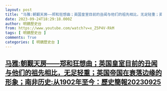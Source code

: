 ```yaml
---
layout: post
title: "马雅:朝觐天房——郑和狂想曲；英国皇室目前的丑闻与他们的祖先相比，无足轻重；英国帝国在衰落边缘的形象；南非历史:从1902年至今：歷史簡報20230925"
date: 2023-09-24T18:29:18.000Z
author: 明鏡歷史台
from: https://www.youtube.com/watch?v=x_Z5P4V-RkM
tags: [ 明鏡歷史台 ]
comments: True
categories: [ 明鏡歷史台 ]
---
```

<!--1695580158000-->
[马雅:朝觐天房——郑和狂想曲；英国皇室目前的丑闻与他们的祖先相比，无足轻重；英国帝国在衰落边缘的形象；南非历史:从1902年至今：歷史簡報20230925](https://www.youtube.com/watch?v=x_Z5P4V-RkM)
------

<div>

</div>
